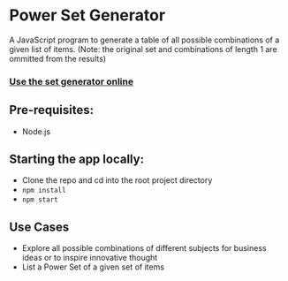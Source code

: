 # Power Set Generator
A JavaScript program to generate a table of all possible combinations of a given list of items.  (Note: the original set and combinations of length 1 are ommitted from the results) 
### [Use the set generator online](https://brentgrammer.github.io/Generate-Powerset/)

## Pre-requisites:
- Node.js

## Starting the app locally:
- Clone the repo and cd into the root project directory
- `npm install`
- `npm start`

## Use Cases
- Explore all possible combinations of different subjects for business ideas or to inspire innovative thought
- List a Power Set of a given set of items